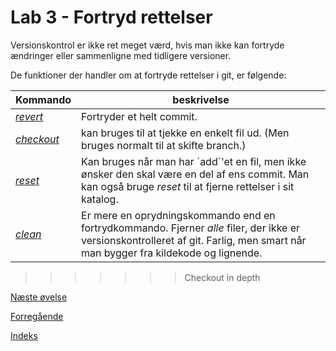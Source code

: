# Lab 3 - Fortryd rettelser
Versionskontrol er ikke ret meget værd, hvis man ikke kan fortryde ændringer eller sammenligne med tidligere versioner. 

De funktioner der handler om at fortryde rettelser i git, er følgende: 

| Kommando | beskrivelse |
| -------- | -------------------------- |
| [*revert*](lab3-revert.md) | Fortryder et helt commit. |
| [*checkout*](lab3-checkout.md) | kan bruges til at tjekke en enkelt fil ud. (Men bruges normalt til at skifte branch.) |
| [*reset*](lab3-reset.md) | Kan bruges når man har ´add´'et en fil, men ikke ønsker den skal være en del af ens commit. Man kan også bruge *reset* til at fjerne rettelser i sit katalog.  |
| [*clean*](lab3-clean.md) | Er mere en oprydningskommando end en fortrydkommando. Fjerner *alle* filer, der ikke er versionskontrolleret af git. Farlig, men smart når man bygger fra kildekode og lignende.  |
>>>>>>> Checkout in depth

[Næste øvelse](lab4.md)

[Forregående](lab2.md)

[Indeks](basics.md)
